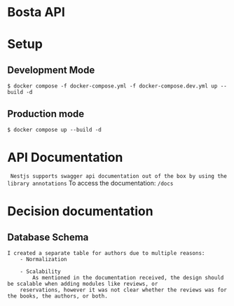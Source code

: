 # Bosta API

# Setup
## Development Mode

```$ docker compose -f docker-compose.yml -f docker-compose.dev.yml up --build -d```

## Production mode

```$ docker compose up --build -d```

# API Documentation
``` Nestjs supports swagger api documentation out of the box by using the library annotations```
To access the documentation: ```/docs```


# Decision documentation

## Database Schema

    I created a separate table for authors due to multiple reasons:
        - Normalization
        
        - Scalability
            As mentioned in the documentation received, the design should be scalable when adding modules like reviews, or 
        reservations, however it was not clear whether the reviews was for the books, the authors, or both.

    


